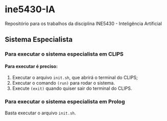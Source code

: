 # ine5430-IA
Repositório para os trabalhos da disciplina INE5430 - Inteligência Artificial


## Sistema Especialista


### Para executar o sistema especialista em CLIPS

#### Para executar é preciso:
1. Executar o arquivo `init.sh`, que abrirá o terminal do CLIPS; 
2. Executar o comando `(run)` para rodar o sistema.
3. Execute `(exit)` quando quiser sair do terminal do CLIPS.

### Para executar o sistema especialista em Prolog

Basta executar o arquivo `init.sh`.